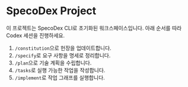 # SpecoDex Project

이 프로젝트는 SpecoDex CLI로 초기화된 워크스페이스입니다. 아래 순서를 따라 Codex 세션을 진행하세요.

1. `/constitution`으로 헌장을 업데이트합니다.
2. `/specify`로 요구 사항을 명세로 정리합니다.
3. `/plan`으로 기술 계획을 수립합니다.
4. `/tasks`로 실행 가능한 작업을 작성합니다.
5. `/implement`로 작업 그래프를 실행합니다.
